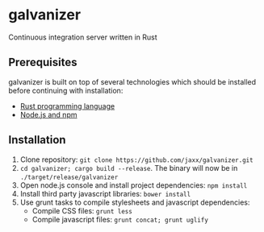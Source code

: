 # galvanizer

Continuous integration server written in Rust


## Prerequisites

galvanizer is built on top of several technologies which should be installed before continuing
with installation:

* [Rust programming language](http://rust-lang.org)
* [Node.js and npm](https://nodejs.org)


## Installation

1. Clone repository: ```git clone https://github.com/jaxx/galvanizer.git```
2. ```cd galvanizer; cargo build --release```. The binary will now be in ```./target/release/galvanizer```
4. Open node.js console and install project dependencies: ```npm install```
5. Install third party javascript libraries: ```bower install```
6. Use grunt tasks to compile stylesheets and javascript dependencies:
    * Compile CSS files: ```grunt less```
    * Compile javascript files: ```grunt concat; grunt uglify```
